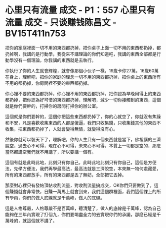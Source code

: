 # 心里只有流量 成交 - P1：557 心里只有流量 成交 - 只谈赚钱陈昌文 - BV15T411n753

把你的家庭裡面一切不用的東西都扔掉，把你桌子上面一切不用的東西都扔掉，都扔掉啊，我講的是行動學，我從來不講理論的你們知道吧，我講的東西全部都是行動學沒有一個理論，你我講的東西就是去執行。

你執行了你的人生就會輝煌，就會像那個小伙子一樣，19歲卡你27萬，16歲60萬在身上，理解吧，把你的家庭的理念一切不用的東西都扔掉，把你桌上的東西所有不用的都扔掉，你房間裡不要的東西都扔掉。

你心裡不要的東西都扔掉，你心裡不用的東西都扔掉，把你認為早晚用得上的東西都扔掉，把你認為好可惜的東西都扔掉，理解吧，減少一切你接觸到的東西，這個就是你們要幹的，打掃你的房間打掃你的辦公室。

這個就是你們要幹的，這個你把這些東西都扔掉了，你的心就空了，你就沒有焦躁和不安，凡是喜歡收集東西的人都是傻逼，我們只收集錢，只收集錢其他的東西不收集，把東西都扔掉了，人就會變得無情，就變得沒有心。

然後你就可以裝天下了，理解吧，你的人生只有一個東西就是當下，佛祖講的三濟脫空，過去心不可得，現在心不可得，未來心不可得，本質上一切都是空的，那麼當然都講空我們就不用講了，所以要講一個有。

這個有就是此時此地，此刻只有你自己，此時此地此刻只有你自己，這個是方便法，先學方便法，我們再學最高法，最高法就是三濟脫空，本來無一物何處藏愛，所有的東西都放手，所有的東西都是丟了無妨，全部把它丟掉。

那麼對心裡只有發帖頂帖收割流量，對收割流量搞成交，OK你們只要做到了，這個賺錢就會非常快，日賺一萬馬上就會到來，我們這個群裡面，我們這個課上的所有學員，你們的做人底線就是千萬峰，做人的底線。

這是人格尊嚴，人格尊嚴不是百萬峰，聽清楚了，做人的底線是千萬峰，認為自己能夠在三年內實現了打個九，你們要竭盡全力的去實現你們的承諾，那麼已經是千萬峰的，就這個就不講了。

